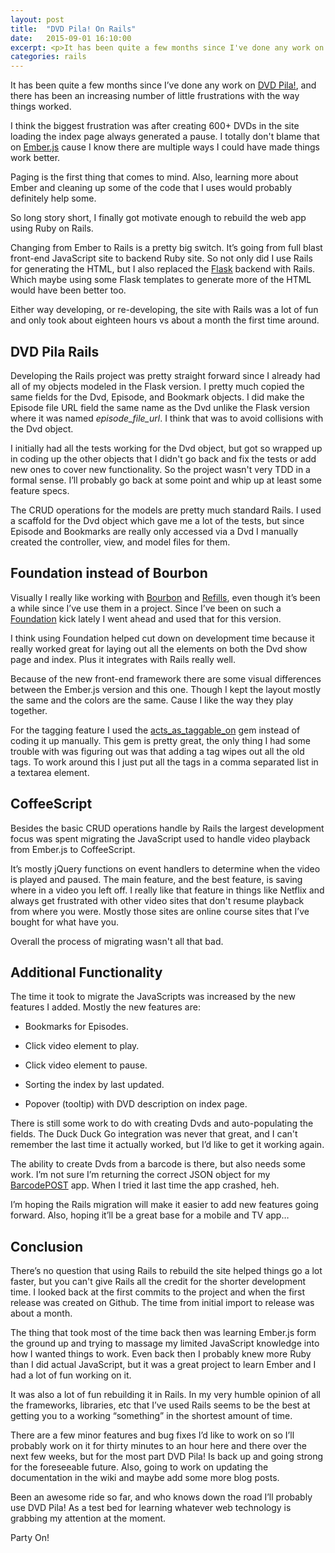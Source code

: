 ```yaml
---
layout: post
title:  "DVD Pila! On Rails"
date:   2015-09-01 16:10:00
excerpt: <p>It has been quite a few months since I've done any work on DVD Pila!, and there has been an increasing number of little frustrations with the way things worked.</p>
categories: rails
---
```


It has been quite a few months since I’ve done any work on [DVD Pila!](https://github.com/asommer70/dvdpila), and there has been an increasing number of little frustrations with the way things worked.

I think the biggest frustration was after creating 600+ DVDs in the site loading the index page always generated a pause.  I totally don't blame that on [Ember.js](http://emberjs.com/) cause I know there are multiple ways I could have made things work better.

Paging is the first thing that comes to mind.  Also, learning more about Ember and cleaning up some of the code that I uses would probably definitely help some.

So long story short, I finally got motivate enough to rebuild the web app using Ruby on Rails.

Changing from Ember to Rails is a pretty big switch.  It’s going from full blast front-end JavaScript site to backend Ruby site.  So not only did I use Rails for generating the HTML, but I also replaced the [Flask](http://flask.pocoo.org/) backend with Rails.  Which maybe using some Flask templates to generate more of the HTML would have been better too.

Either way developing, or re-developing, the site with Rails was a lot of fun and only took about eighteen hours vs about a month the first time around.

## DVD Pila Rails

Developing the Rails project was pretty straight forward since I already had all of my objects modeled in the Flask version.  I pretty much copied the same fields for the Dvd, Episode, and Bookmark objects.  I did make the Episode file URL field the same name as the Dvd unlike the Flask version where it was named *episode_file_url*.  I think that was to avoid collisions with the Dvd object.

I initially had all the tests working for the Dvd object, but got so wrapped up in coding up the other objects that I didn't go back and fix the tests or add new ones to cover new functionality.  So the project wasn't very TDD in a formal sense.  I’ll probably go back at some point and whip up at least some feature specs.

The CRUD operations for the models are pretty much standard Rails.  I used a scaffold for the Dvd object which gave me a lot of the tests, but since Episode and Bookmarks are really only accessed via a Dvd I manually created the controller, view, and model files for them.

## Foundation instead of Bourbon

Visually I really like working with [Bourbon](http://bourbon.io/) and [Refills](http://refills.bourbon.io/), even though it’s been a while since I’ve use them in a project.  Since I’ve been on such a [Foundation](http://foundation.zurb.com/docs/) kick lately I went ahead and used that for this version.

I think using Foundation helped cut down on development time because it really worked great for laying out all the elements on both the Dvd show page and index.  Plus it integrates with Rails really well.

Because of the new front-end framework there are some visual differences between the Ember.js version and this one.  Though I kept the layout mostly the same and the colors are the same.  Cause I like the way they play together.

For the tagging feature I used the [acts_as_taggable_on](https://github.com/mbleigh/acts-as-taggable-on) gem instead of coding it up manually.  This gem is pretty great, the only thing I had some trouble with was figuring out was that adding a tag wipes out all the old tags.  To work around this I just put all the tags in a comma separated list in a textarea element.  

## CoffeeScript

Besides the basic CRUD operations handle by Rails the largest development focus was spent migrating the JavaScript used to handle video playback from Ember.js to CoffeeScript.

It’s mostly jQuery functions on event handlers to determine when the video is played and paused.  The main feature, and the best feature, is saving where in a video you left off.  I really like that feature in things like Netflix and always get frustrated with other video sites that don't resume playback from where you were. Mostly those sites are online course sites that I’ve bought for what have you.

Overall the process of migrating wasn't all that bad.

## Additional Functionality

The time it took to migrate the JavaScripts was increased by the new features I added.  Mostly the new features are:

* Bookmarks for Episodes.

* Click video element to play.

* Click video element to pause.

* Sorting the index by last updated.

* Popover (tooltip) with DVD description on index page.

There is still some work to do with creating Dvds and auto-populating the fields.  The Duck Duck Go integration was never that great, and I can't remember the last time it actually worked, but I’d like to get it working again.

The ability to create Dvds from a barcode is there, but also needs some work.  I’m not sure I’m returning the correct JSON object for my [BarcodePOST](https://play.google.com/store/apps/details?id=com.thehoick.barcodepost) app.  When I tried it last time the app crashed, heh.

I’m hoping the Rails migration will make it easier to add new features going forward.  Also, hoping it’ll be a great base for a mobile and TV app…

## Conclusion

There’s no question that using Rails to rebuild the site helped things go a lot faster, but you can't give Rails all the credit for the shorter development time.  I looked back at the first commits to the project and when the first release was created on Github.  The time from initial import to release was about a month.

The thing that took most of the time back then was learning Ember.js form the ground up and trying to massage my limited JavaScript knowledge into how I wanted things to work.  Even back then I probably knew more Ruby than I did actual JavaScript, but it was a great project to learn Ember and I had a lot of fun working on it.

It was also a lot of fun rebuilding it in Rails.  In my very humble opinion of all the frameworks, libraries, etc that I’ve used Rails seems to be the best at getting you to a working “something” in the shortest amount of time.

There are a few minor features and bug fixes I’d like to work on so I’ll probably work on it for thirty minutes to an hour here and there over the next few weeks, but for the most part DVD Pila! Is back up and going strong for the foreseeable future.  Also, going to work on updating the documentation in the wiki and maybe add some more blog posts.

Been an awesome ride so far, and who knows down the road I’ll probably use DVD Pila! As a test bed for learning whatever web technology is grabbing my attention at the moment.

Party On!
